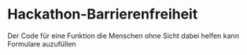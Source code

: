 # Hackathon-Barrierenfreiheit
Der Code für eine Funktion die Menschen ohne Sicht dabei helfen kann Formulare auzufüllen
